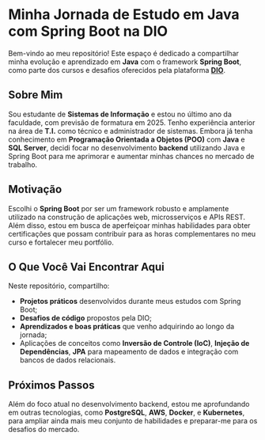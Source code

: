 # Minha Jornada de Estudo em Java com Spring Boot na DIO

Bem-vindo ao meu repositório! Este espaço é dedicado a compartilhar minha evolução e aprendizado em **Java** com o framework **Spring Boot**, como parte dos cursos e desafios oferecidos pela plataforma **[DIO](https://dio.me)**.

## Sobre Mim

Sou estudante de **Sistemas de Informação** e estou no último ano da faculdade, com previsão de formatura em 2025. Tenho experiência anterior na área de **T.I.** como técnico e administrador de sistemas. Embora já tenha conhecimento em **Programação Orientada a Objetos (POO)** com **Java** e **SQL Server**, decidi focar no desenvolvimento **backend** utilizando Java e Spring Boot para me aprimorar e aumentar minhas chances no mercado de trabalho.

## Motivação

Escolhi o **Spring Boot** por ser um framework robusto e amplamente utilizado na construção de aplicações web, microsserviços e APIs REST. Além disso, estou em busca de aperfeiçoar minhas habilidades para obter certificações que possam contribuir para as horas complementares no meu curso e fortalecer meu portfólio.

## O Que Você Vai Encontrar Aqui

Neste repositório, compartilho:
- **Projetos práticos** desenvolvidos durante meus estudos com Spring Boot;
- **Desafios de código** propostos pela DIO;
- **Aprendizados e boas práticas** que venho adquirindo ao longo da jornada;
- Aplicações de conceitos como **Inversão de Controle (IoC)**, **Injeção de Dependências**, **JPA** para mapeamento de dados e integração com bancos de dados relacionais.

## Próximos Passos

Além do foco atual no desenvolvimento backend, estou me aprofundando em outras tecnologias, como **PostgreSQL**, **AWS**, **Docker**, e **Kubernetes**, para ampliar ainda mais meu conjunto de habilidades e preparar-me para os desafios do mercado.

